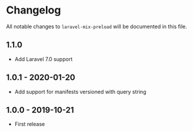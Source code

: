 # Changelog

All notable changes to `laravel-mix-preload` will be documented in this file.

## 1.1.0
- Add Laravel 7.0 support

## 1.0.1 - 2020-01-20
- Add support for manifests versioned with query string

## 1.0.0 - 2019-10-21
- First release

